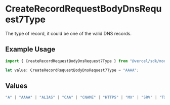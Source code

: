 # CreateRecordRequestBodyDnsRequest7Type

The type of record, it could be one of the valid DNS records.

## Example Usage

```typescript
import { CreateRecordRequestBodyDnsRequest7Type } from "@vercel/sdk/models/createrecordop.js";

let value: CreateRecordRequestBodyDnsRequest7Type = "AAAA";
```

## Values

```typescript
"A" | "AAAA" | "ALIAS" | "CAA" | "CNAME" | "HTTPS" | "MX" | "SRV" | "TXT" | "NS"
```